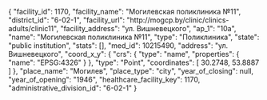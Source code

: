 {
    "facility_id": 1170,
    "facility_name": "Могилевская поликлиника №11",
    "district_id": "6-02-1",
    "facility_url": "http:\/\/mogcp.by\/clinic\/clinics-adults\/clinic11",
    "facility_address": "ул. Вишневецкого",
    "ap_1": "10а",
    "name": "Могилевская поликлиника №11",
    "type": "Поликлиника",
    "state": "public institution",
    "stats": [],
    "med_id": 10215490,
    "address": "ул. Вишневецкого",
    "coord_x_y": {
        "crs": {
            "type": "name",
            "properties": {
                "name": "EPSG:4326"
            }
        },
        "type": "Point",
        "coordinates": [
            30.2748,
            53.8887
        ]
    },
    "place_name": "Могилев",
    "place_type": "city",
    "year_of_closing": null,
    "year_of_opening": "1946",
    "healthcare_facility_key": 1170,
    "administrative_division_id": "6-02-1"
}
